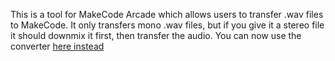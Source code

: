 This is a tool for MakeCode Arcade which allows users to transfer .wav files to MakeCode. It only transfers mono .wav files, but if you give it a stereo file it should downmix it first, then transfer the audio. You can now use the converter [here instead](https://homeassistanttycoon.github.io/Audio-to-MakeCode-Arcade/)
